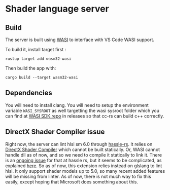# Shader language server

## Build

The server is built using [WASI](https://wasi.dev/) to interface with VS Code WASI support.

To build it, install target first :
```shell
rustup target add wasm32-wasi
```

Then build the app with:

```shell
cargo build --target wasm32-wasi
```

## Dependencies

You will need to install clang. You will need to setup the environment variable `WASI_SYSROOT` as well targetting the wasi sysroot folder which you can find at [WASI SDK repo](https://github.com/WebAssembly/wasi-sdk) in releases so that cc-rs can build c++ correctly.

## DirectX Shader Compiler issue

Right now, the server can lint hlsl sm 6.0 through [hassle-rs](https://github.com/Traverse-Research/hassle-rs). It relies on [DirectX Shader Compiler](https://github.com/microsoft/DirectXShaderCompiler) which cannot be built statically. Or, WASI cannot handle dll as of now, and so we need to compile it statically to link it. There is an [ongoing issue](https://github.com/Traverse-Research/hassle-rs/issues/57) for that at hassle rs, but it seems to be complicated, as explained [here](https://devlog.hexops.com/2024/building-the-directx-shader-compiler-better-than-microsoft/). So as of now, this extension relies instead on glslang to lint hlsl. It only support shader models up to 5.0, so many recent added features will be missing from linter. As of now, there is not much way to fix this easily, except hoping that Microsoft does something about this.